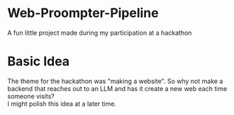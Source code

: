 # Web-Proompter-Pipeline
A fun little project made during my participation at a hackathon

# Basic Idea
The theme for the hackathon was "making a website". 
So why not make a backend that reaches out to an LLM and has it create a new web each time someone visits? \
I might polish this idea at a later time.
